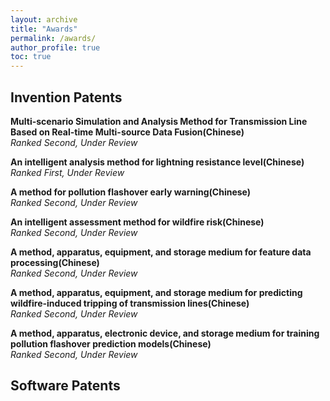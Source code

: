```yaml
---
layout: archive
title: "Awards"
permalink: /awards/
author_profile: true
toc: true
---
```

## Invention Patents
**Multi-scenario Simulation and Analysis Method for Transmission Line Based on Real-time Multi-source Data Fusion(Chinese)**
<br/>
*Ranked Second, Under Review*


**An intelligent analysis method for lightning resistance level(Chinese)**
<br/>
*Ranked First, Under Review*


**A method for pollution flashover early warning(Chinese)**
<br/>
*Ranked Second, Under Review*


**An intelligent assessment method for wildfire risk(Chinese)**
<br/>
*Ranked Second, Under Review*


**A method, apparatus, equipment, and storage medium for feature data processing(Chinese)**
<br/>
*Ranked Second, Under Review*


**A method, apparatus, equipment, and storage medium for predicting wildfire-induced tripping of transmission lines(Chinese)**
<br/>
*Ranked Second, Under Review*


**A method, apparatus, electronic device, and storage medium for training pollution flashover prediction models(Chinese)**
<br/>
*Ranked Second, Under Review*


## Software Patents
